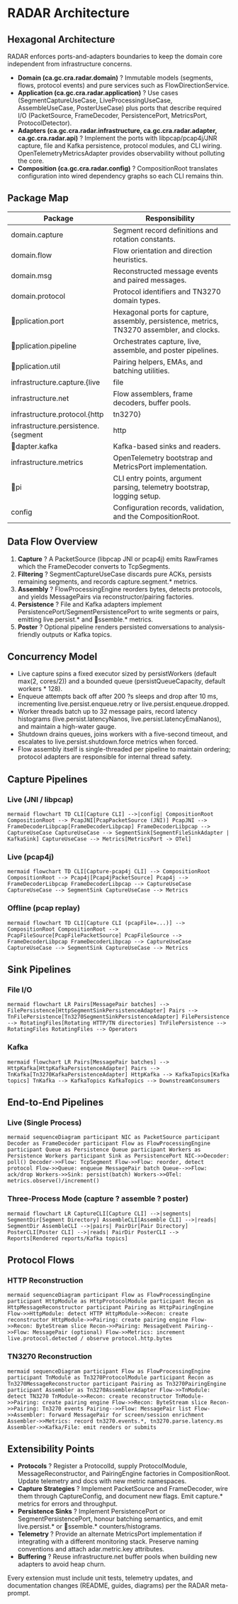 # RADAR Architecture

## Hexagonal Architecture
RADAR enforces ports-and-adapters boundaries to keep the domain core independent from infrastructure concerns.
- **Domain (ca.gc.cra.radar.domain)** ? Immutable models (segments, flows, protocol events) and pure services such as FlowDirectionService.
- **Application (ca.gc.cra.radar.application)** ? Use cases (SegmentCaptureUseCase, LiveProcessingUseCase, AssembleUseCase, PosterUseCase) plus ports that describe required I/O (PacketSource, FrameDecoder, PersistencePort, MetricsPort, ProtocolDetector).
- **Adapters (ca.gc.cra.radar.infrastructure, ca.gc.cra.radar.adapter, ca.gc.cra.radar.api)** ? Implement the ports with libpcap/pcap4j/JNR capture, file and Kafka persistence, protocol modules, and CLI wiring. OpenTelemetryMetricsAdapter provides observability without polluting the core.
- **Composition (ca.gc.cra.radar.config)** ? CompositionRoot translates configuration into wired dependency graphs so each CLI remains thin.

## Package Map
| Package | Responsibility |
| --- | --- |
| domain.capture | Segment record definitions and rotation constants.
| domain.flow | Flow orientation and direction heuristics.
| domain.msg | Reconstructed message events and paired messages.
| domain.protocol | Protocol identifiers and TN3270 domain types.
| pplication.port | Hexagonal ports for capture, assembly, persistence, metrics, TN3270 assembler, and clocks.
| pplication.pipeline | Orchestrates capture, live, assemble, and poster pipelines.
| pplication.util | Pairing helpers, EMAs, and batching utilities.
| infrastructure.capture.{live|file|pcap} | Packet sources for libpcap JNI, pcap4j, and offline replay.
| infrastructure.net | Flow assemblers, frame decoders, buffer pools.
| infrastructure.protocol.{http|tn3270} | Protocol detection, reconstruction, pairing, Kafka poster.
| infrastructure.persistence.{segment|http|tn3270} | File-based persistence adapters and decorators.
| dapter.kafka | Kafka-based sinks and readers.
| infrastructure.metrics | OpenTelemetry bootstrap and MetricsPort implementation.
| pi | CLI entry points, argument parsing, telemetry bootstrap, logging setup.
| config | Configuration records, validation, and the CompositionRoot.

## Data Flow Overview
1. **Capture** ? A PacketSource (libpcap JNI or pcap4j) emits RawFrames which the FrameDecoder converts to TcpSegments.
2. **Filtering** ? SegmentCaptureUseCase discards pure ACKs, persists remaining segments, and records capture.segment.* metrics.
3. **Assembly** ? FlowProcessingEngine reorders bytes, detects protocols, and yields MessagePairs via reconstructor/pairing factories.
4. **Persistence** ? File and Kafka adapters implement PersistencePort/SegmentPersistencePort to write segments or pairs, emitting live.persist.* and ssemble.* metrics.
5. **Poster** ? Optional pipeline renders persisted conversations to analysis-friendly outputs or Kafka topics.

## Concurrency Model
- Live capture spins a fixed executor sized by persistWorkers (default max(2, cores/2)) and a bounded queue (persistQueueCapacity, default workers * 128).
- Enqueue attempts back off after 200 ?s sleeps and drop after 10 ms, incrementing live.persist.enqueue.retry or live.persist.enqueue.dropped.
- Worker threads batch up to 32 message pairs, record latency histograms (live.persist.latencyNanos, live.persist.latencyEmaNanos), and maintain a high-water gauge.
- Shutdown drains queues, joins workers with a five-second timeout, and escalates to live.persist.shutdown.force metrics when forced.
- Flow assembly itself is single-threaded per pipeline to maintain ordering; protocol adapters are responsible for internal thread safety.

## Capture Pipelines
### Live (JNI / libpcap)
`mermaid
flowchart TD
  CLI[Capture CLI] -->|config| CompositionRoot
  CompositionRoot --> PcapJNI[PcapPacketSource (JNI)]
  PcapJNI --> FrameDecoderLibpcap[FrameDecoderLibpcap]
  FrameDecoderLibpcap --> CaptureUseCase
  CaptureUseCase --> SegmentSink[SegmentFileSinkAdapter | KafkaSink]
  CaptureUseCase --> Metrics[MetricsPort -> OTel]
`

### Live (pcap4j)
`mermaid
flowchart TD
  CLI[Capture-pcap4j CLI] --> CompositionRoot
  CompositionRoot --> Pcap4j[Pcap4jPacketSource]
  Pcap4j --> FrameDecoderLibpcap
  FrameDecoderLibpcap --> CaptureUseCase
  CaptureUseCase --> SegmentSink
  CaptureUseCase --> Metrics
`

### Offline (pcap replay)
`mermaid
flowchart TD
  CLI[Capture CLI (pcapFile=...)] --> CompositionRoot
  CompositionRoot --> PcapFileSource[PcapFilePacketSource]
  PcapFileSource --> FrameDecoderLibpcap
  FrameDecoderLibpcap --> CaptureUseCase
  CaptureUseCase --> SegmentSink
  CaptureUseCase --> Metrics
`

## Sink Pipelines
### File I/O
`mermaid
flowchart LR
  Pairs[MessagePair batches] --> FilePersistence[HttpSegmentSinkPersistenceAdapter]
  Pairs --> TnFilePersistence[Tn3270SegmentSinkPersistenceAdapter]
  FilePersistence --> RotatingFiles[Rotating HTTP/TN directories]
  TnFilePersistence --> RotatingFiles
  RotatingFiles --> Operators
`

### Kafka
`mermaid
flowchart LR
  Pairs[MessagePair batches] --> HttpKafka[HttpKafkaPersistenceAdapter]
  Pairs --> TnKafka[Tn3270KafkaPersistenceAdapter]
  HttpKafka --> KafkaTopics[Kafka topics]
  TnKafka --> KafkaTopics
  KafkaTopics --> DownstreamConsumers
`

## End-to-End Pipelines
### Live (Single Process)
`mermaid
sequenceDiagram
  participant NIC as PacketSource
  participant Decoder as FrameDecoder
  participant Flow as FlowProcessingEngine
  participant Queue as Persistence Queue
  participant Workers as Persistence Workers
  participant Sink as PersistencePort
  NIC->>Decoder: poll()
  Decoder->>Flow: TcpSegment
  Flow->>Flow: reorder, detect protocol
  Flow->>Queue: enqueue MessagePair batch
  Queue-->>Flow: ack/drop
  Workers->>Sink: persist(batch)
  Workers->>OTel: metrics.observe()/increment()
`

### Three-Process Mode (capture ? assemble ? poster)
`mermaid
flowchart LR
  CaptureCLI[Capture CLI] -->|segments| SegmentDir[Segment Directory]
  AssembleCLI[Assemble CLI] -->|reads| SegmentDir
  AssembleCLI -->|pairs| PairDir[Pair Directory]
  PosterCLI[Poster CLI] -->|reads| PairDir
  PosterCLI --> Reports[Rendered reports/Kafka topics]
`

## Protocol Flows
### HTTP Reconstruction
`mermaid
sequenceDiagram
  participant Flow as FlowProcessingEngine
  participant HttpModule as HttpProtocolModule
  participant Recon as HttpMessageReconstructor
  participant Pairing as HttpPairingEngine
  Flow->>HttpModule: detect HTTP
  HttpModule->>Recon: create reconstructor
  HttpModule->>Pairing: create pairing engine
  Flow->>Recon: ByteStream slice
  Recon->>Pairing: MessageEvent
  Pairing-->>Flow: MessagePair (optional)
  Flow->>Metrics: increment live.protocol.detected / observe protocol.http.bytes
`

### TN3270 Reconstruction
`mermaid
sequenceDiagram
  participant Flow as FlowProcessingEngine
  participant TnModule as Tn3270ProtocolModule
  participant Recon as Tn3270MessageReconstructor
  participant Pairing as Tn3270PairingEngine
  participant Assembler as Tn3270AssemblerAdapter
  Flow->>TnModule: detect TN3270
  TnModule->>Recon: create reconstructor
  TnModule->>Pairing: create pairing engine
  Flow->>Recon: ByteStream slice
  Recon->>Pairing: Tn3270 events
  Pairing-->>Flow: MessagePair list
  Flow->>Assembler: forward MessagePair for screen/session enrichment
  Assembler->>Metrics: record tn3270.events.*, tn3270.parse.latency.ms
  Assembler->>Kafka/File: emit renders or submits
`

## Extensibility Points
- **Protocols** ? Register a ProtocolId, supply ProtocolModule, MessageReconstructor, and PairingEngine factories in CompositionRoot. Update telemetry and docs with new metric namespaces.
- **Capture Strategies** ? Implement PacketSource and FrameDecoder, wire them through CaptureConfig, and document new flags. Emit capture.* metrics for errors and throughput.
- **Persistence Sinks** ? Implement PersistencePort or SegmentPersistencePort, honour batching semantics, and emit live.persist.* or ssemble.* counters/histograms.
- **Telemetry** ? Provide an alternate MetricsPort implementation if integrating with a different monitoring stack. Preserve naming conventions and attach adar.metric.key attributes.
- **Buffering** ? Reuse infrastructure.net buffer pools when building new adapters to avoid heap churn.

Every extension must include unit tests, telemetry updates, and documentation changes (README, guides, diagrams) per the RADAR meta-prompt.
